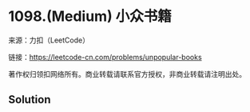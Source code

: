 # 1098.(Medium) 小众书籍



来源：力扣（LeetCode）

链接：https://leetcode-cn.com/problems/unpopular-books 

著作权归领扣网络所有。商业转载请联系官方授权，非商业转载请注明出处。



## Solution 



```sql



```
    